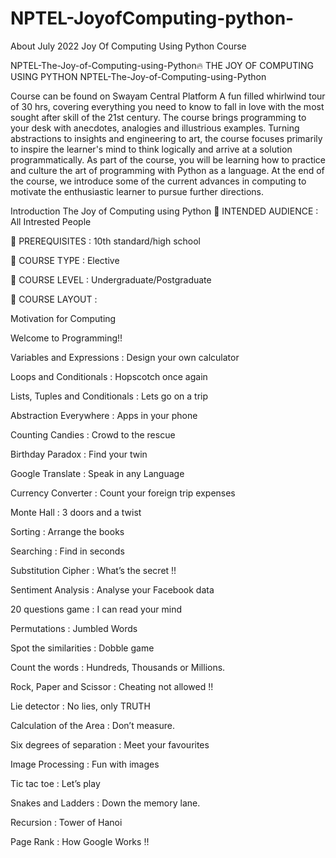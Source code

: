# NPTEL-JoyofComputing-python-
About July 2022 Joy Of Computing Using Python Course

NPTEL-The-Joy-of-Computing-using-Python🔥
THE JOY OF COMPUTING USING PYTHON
NPTEL-The-Joy-of-Computing-using-Python

Course can be found on Swayam Central Platform
A fun filled whirlwind tour of 30 hrs, covering everything you need to know to fall in love with the most sought after skill of the 21st century. The course brings programming to your desk with anecdotes, analogies and illustrious examples. Turning abstractions to insights and engineering to art, the course focuses primarily to inspire the learner's mind to think logically and arrive at a solution programmatically. As part of the course, you will be learning how to practice and culture the art of programming with Python as a language. At the end of the course, we introduce some of the current advances in computing to motivate the enthusiastic learner to pursue further directions.

Introduction The Joy of Computing using Python
📌 INTENDED AUDIENCE : All Intrested People

📌 PREREQUISITES : 10th standard/high school

📌 COURSE TYPE : Elective

📌 COURSE LEVEL : Undergraduate/Postgraduate

📌 COURSE LAYOUT :

Motivation for Computing

Welcome to Programming!!

Variables and Expressions : Design your own calculator

Loops and Conditionals : Hopscotch once again

Lists, Tuples and Conditionals : Lets go on a trip

Abstraction Everywhere : Apps in your phone

Counting Candies : Crowd to the rescue

Birthday Paradox : Find your twin

Google Translate : Speak in any Language

Currency Converter : Count your foreign trip expenses

Monte Hall : 3 doors and a twist

Sorting : Arrange the books

Searching : Find in seconds

Substitution Cipher : What’s the secret !!

Sentiment Analysis : Analyse your Facebook data

20 questions game : I can read your mind

Permutations : Jumbled Words

Spot the similarities : Dobble game

Count the words : Hundreds, Thousands or Millions.

Rock, Paper and Scissor : Cheating not allowed !!

Lie detector : No lies, only TRUTH

Calculation of the Area : Don’t measure.

Six degrees of separation : Meet your favourites

Image Processing : Fun with images

Tic tac toe : Let’s play

Snakes and Ladders : Down the memory lane.

Recursion : Tower of Hanoi

Page Rank : How Google Works !!
